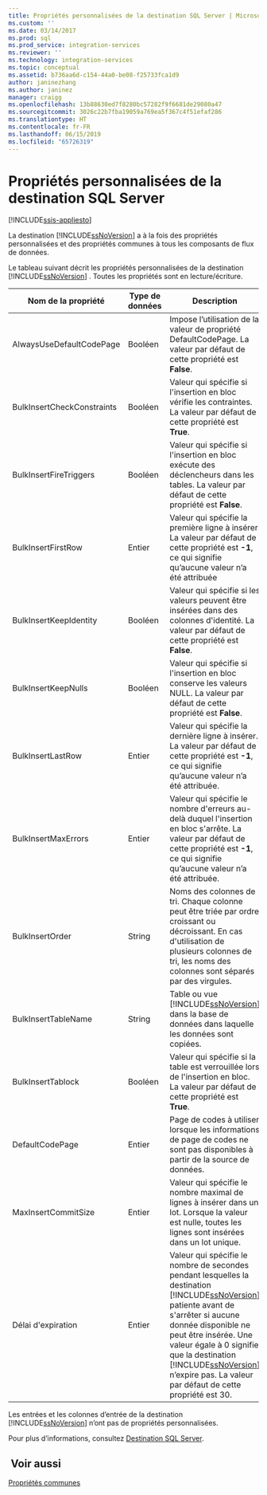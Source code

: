 ```yaml
---
title: Propriétés personnalisées de la destination SQL Server | Microsoft Docs
ms.custom: ''
ms.date: 03/14/2017
ms.prod: sql
ms.prod_service: integration-services
ms.reviewer: ''
ms.technology: integration-services
ms.topic: conceptual
ms.assetid: b736aa6d-c154-44a0-be08-f25733fca1d9
author: janinezhang
ms.author: janinez
manager: craigg
ms.openlocfilehash: 13b88630ed7f8280bc57282f9f6681de29080a47
ms.sourcegitcommit: 3026c22b7fba19059a769ea5f367c4f51efaf286
ms.translationtype: HT
ms.contentlocale: fr-FR
ms.lasthandoff: 06/15/2019
ms.locfileid: "65726319"
---
```

# <a name="sql-server-destination-custom-properties"></a>Propriétés personnalisées de la destination SQL Server

[!INCLUDE[ssis-appliesto](../../includes/ssis-appliesto-ssvrpluslinux-asdb-asdw-xxx.md)]


  La destination [!INCLUDE[ssNoVersion](../../includes/ssnoversion-md.md)] a à la fois des propriétés personnalisées et des propriétés communes à tous les composants de flux de données.  
  
 Le tableau suivant décrit les propriétés personnalisées de la destination [!INCLUDE[ssNoVersion](../../includes/ssnoversion-md.md)] . Toutes les propriétés sont en lecture/écriture.  
  
|Nom de la propriété|Type de données|Description|  
|-------------------|---------------|-----------------|  
|AlwaysUseDefaultCodePage|Booléen|Impose l’utilisation de la valeur de propriété DefaultCodePage. La valeur par défaut de cette propriété est **False**.|  
|BulkInsertCheckConstraints|Booléen|Valeur qui spécifie si l'insertion en bloc vérifie les contraintes. La valeur par défaut de cette propriété est **True**.|  
|BulkInsertFireTriggers|Booléen|Valeur qui spécifie si l'insertion en bloc exécute des déclencheurs dans les tables. La valeur par défaut de cette propriété est **False**.|  
|BulkInsertFirstRow|Entier|Valeur qui spécifie la première ligne à insérer. La valeur par défaut de cette propriété est **-1**, ce qui signifie qu’aucune valeur n’a été attribuée|  
|BulkInsertKeepIdentity|Booléen|Valeur qui spécifie si les valeurs peuvent être insérées dans des colonnes d'identité. La valeur par défaut de cette propriété est **False**.|  
|BulkInsertKeepNulls|Booléen|Valeur qui spécifie si l'insertion en bloc conserve les valeurs NULL. La valeur par défaut de cette propriété est **False**.|  
|BulkInsertLastRow|Entier|Valeur qui spécifie la dernière ligne à insérer. La valeur par défaut de cette propriété est **-1**, ce qui signifie qu’aucune valeur n’a été attribuée.|  
|BulkInsertMaxErrors|Entier|Valeur qui spécifie le nombre d'erreurs au-delà duquel l'insertion en bloc s'arrête. La valeur par défaut de cette propriété est **-1**, ce qui signifie qu’aucune valeur n’a été attribuée.|  
|BulkInsertOrder|String|Noms des colonnes de tri. Chaque colonne peut être triée par ordre croissant ou décroissant. En cas d'utilisation de plusieurs colonnes de tri, les noms des colonnes sont séparés par des virgules.|  
|BulkInsertTableName|String|Table ou vue [!INCLUDE[ssNoVersion](../../includes/ssnoversion-md.md)] dans la base de données dans laquelle les données sont copiées.|  
|BulkInsertTablock|Booléen|Valeur qui spécifie si la table est verrouillée lors de l'insertion en bloc. La valeur par défaut de cette propriété est **True**.|  
|DefaultCodePage|Entier|Page de codes à utiliser lorsque les informations de page de codes ne sont pas disponibles à partir de la source de données.|  
|MaxInsertCommitSize|Entier|Valeur qui spécifie le nombre maximal de lignes à insérer dans un lot. Lorsque la valeur est nulle, toutes les lignes sont insérées dans un lot unique.|  
|Délai d'expiration|Entier|Valeur qui spécifie le nombre de secondes pendant lesquelles la destination [!INCLUDE[ssNoVersion](../../includes/ssnoversion-md.md)] patiente avant de s'arrêter si aucune donnée disponible ne peut être insérée. Une valeur égale à 0 signifie que la destination [!INCLUDE[ssNoVersion](../../includes/ssnoversion-md.md)] n’expire pas. La valeur par défaut de cette propriété est 30.|  
  
 Les entrées et les colonnes d’entrée de la destination [!INCLUDE[ssNoVersion](../../includes/ssnoversion-md.md)] n’ont pas de propriétés personnalisées.  
  
 Pour plus d’informations, consultez [Destination SQL Server](../../integration-services/data-flow/sql-server-destination.md).  
  
## <a name="see-also"></a> Voir aussi  
 [Propriétés communes](https://msdn.microsoft.com/library/51973502-5cc6-4125-9fce-e60fa1b7b796)  
  
  
